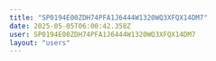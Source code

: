 ```yaml
---
title: "SP0194E00ZDH74PFA1J6444W1320WQ3XFQX14DM7"
date: 2025-05-05T06:00:42.358Z
user: SP0194E00ZDH74PFA1J6444W1320WQ3XFQX14DM7
layout: "users"
---
```

    
